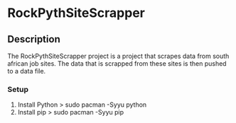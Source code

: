 # RockPythSiteScrapper

## Description
The RockPythSiteScrapper project is a project that scrapes data from south african job sites.
The data that is scrapped from these sites is then pushed to a data file.

### Setup
1. Install Python > sudo pacman -Syyu python
2. Install pip > sudo pacman -Syyu pip
